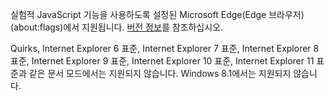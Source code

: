 실험적 JavaScript 기능을 사용하도록 설정된 Microsoft Edge\(Edge 브라우저\)\(about:flags\)에서 지원됩니다. [버전 정보](../../../javascript/reference/javascript-version-information.md)를 참조하십시오.  
  
 Quirks, Internet Explorer 6 표준, Internet Explorer 7 표준, Internet Explorer 8 표준, Internet Explorer 9 표준, Internet Explorer 10 표준, Internet Explorer 11 표준과 같은 문서 모드에서는 지원되지 않습니다. Windows 8.1에서는 지원되지 않습니다.